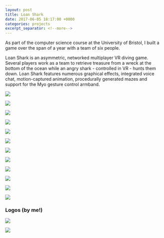 ```yaml
---
layout: post
title: Loan Shark
date: 2017-06-05 18:17:00 +0000
categories: projects
excerpt_separator: <!--more-->
---
```

As part of the computer science course at the University of Bristol, I built a game over the span of a year with a team of six people.

Loan Shark is an asymmetric, networked multiplayer VR diving game. Several players work as a team to retrieve treasure from a wreck at the bottom of the ocean while an angry shark - controlled in VR - hunts them down. Loan Shark features numerous graphical effects, integrated voice chat, motion-captured animation, procedurally generated mazes and support for the Myo gesture control armband.

![](/assets/2017-06-05-loan-shark/loan-shark-1.png)

![](/assets/2017-06-05-loan-shark/loan-shark-2.png)

![](/assets/2017-06-05-loan-shark/loan-shark-3.png)

![](/assets/2017-06-05-loan-shark/loan-shark-4.png)

![](/assets/2017-06-05-loan-shark/loan-shark-5.png)

![](/assets/2017-06-05-loan-shark/loan-shark-6.png)

![](/assets/2017-06-05-loan-shark/loan-shark-7.png)

![](/assets/2017-06-05-loan-shark/loan-shark-8.png)

![](/assets/2017-06-05-loan-shark/loan-shark-9.png)

![](/assets/2017-06-05-loan-shark/loan-shark-10.png)

![](/assets/2017-06-05-loan-shark/loan-shark-11.png)

![](/assets/2017-06-05-loan-shark/loan-shark-12.png)

### Logos (by me!)

![](/assets/2017-06-05-loan-shark/loan-shark-logo.png)

![](/assets/2017-06-05-loan-shark/vulcan-games-logo.png)